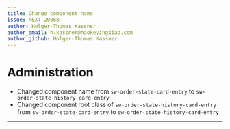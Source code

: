 ```yaml
---
title: Change component name
issue: NEXT-20068
author: Holger-Thomas Kassner
author_email: h.kassner@haokeyingxiao.com
author_github: Holger-Thomas Kassner
---
```

# Administration
- Changed component name from `sw-order-state-card-entry` to `sw-order-state-history-card-entry`
- Changed component root class of `sw-order-state-history-card-entry` from `sw-order-state-card-entry` to `sw-order-state-history-card-entry`
___
